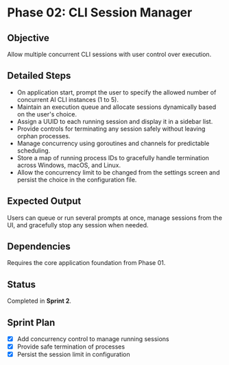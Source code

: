# Phase 02: CLI Session Manager

## Objective
Allow multiple concurrent CLI sessions with user control over execution.

## Detailed Steps
- On application start, prompt the user to specify the allowed number of concurrent AI CLI instances (1 to 5).
- Maintain an execution queue and allocate sessions dynamically based on the user's choice.
- Assign a UUID to each running session and display it in a sidebar list.
- Provide controls for terminating any session safely without leaving orphan processes.
- Manage concurrency using goroutines and channels for predictable scheduling.
- Store a map of running process IDs to gracefully handle termination across Windows, macOS, and Linux.
- Allow the concurrency limit to be changed from the settings screen and persist the choice in the configuration file.

## Expected Output
Users can queue or run several prompts at once, manage sessions from the UI, and gracefully stop any session when needed.

## Dependencies
Requires the core application foundation from Phase 01.

## Status
Completed in **Sprint 2**.

## Sprint Plan
- [x] Add concurrency control to manage running sessions
- [x] Provide safe termination of processes
- [x] Persist the session limit in configuration

